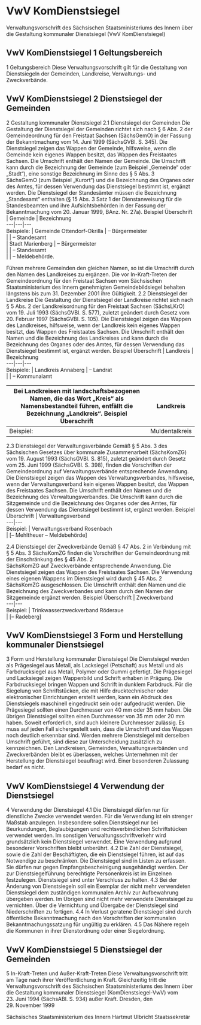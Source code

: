 # VwV KomDienstsiegel

Verwaltungsvorschrift des Sächsischen Staatsministeriums des Innern über die Gestaltung kommunaler Dienstsiegel (VwV KomDienstsiegel)

## VwV KomDienstsiegel 1 Geltungsbereich

1 Geltungsbereich
 Diese Verwaltungsvorschrift gilt für die Gestaltung von Dienstsiegeln der Gemeinden, Landkreise, Verwaltungs- und Zweckverbände. 
## VwV KomDienstsiegel 2 Dienstsiegel der Gemeinden

2 Gestaltung kommunaler Dienstsiegel 2.1 Dienstsiegel der Gemeinden
 Die Gestaltung der Dienstsiegel der Gemeinden richtet sich nach § 6 Abs. 2 der Gemeindeordnung für den Freistaat Sachsen (SächsGemO) in der Fassung der Bekanntmachung vom 14. Juni 1999 (SächsGVBl. S. 345).
           Die Dienstsiegel zeigen das Wappen der Gemeinde, hilfsweise, wenn die Gemeinde kein eigenes Wappen besitzt, das Wappen des Freistaates Sachsen. 
           Die Umschrift enthält den Namen der Gemeinde. Die Umschrift kann durch die Bezeichnung der Gemeinde (zum Beispiel „Gemeinde“ oder „Stadt“), eine sonstige Bezeichnung im Sinne des § 5 Abs. 3            
          SächsGemO (zum Beispiel „Kurort“) und die Bezeichnung des Organes oder des Amtes, für dessen Verwendung das Dienstsiegel bestimmt ist, ergänzt werden. Die Dienstsiegel der Standesämter müssen die Bezeichnung „Standesamt“ enthalten (§ 15 Abs. 3 Satz 1 der Dienstanweisung für die Standesbeamten und ihre Aufsichtsbehörden in der Fassung der Bekanntmachung vom 20. Januar 1999, BAnz. Nr. 27a). Beispiel  Überschrift | Gemeinde | Bezeichnung  
---|---|---  
Beispiele: | Gemeinde Ottendorf-Okrilla | – Bürgermeister  
|  | – Standesamt  
| Stadt Marienberg | – Bürgermeister  
|  | – Standesamt  
|  | – Meldebehörde.


Führen mehrere Gemeinden den gleichen Namen, so ist die Umschrift durch den Namen des Landkreises zu ergänzen.
           Die vor In-Kraft-Treten der Gemeindeordnung für den Freistaat Sachsen vom Sächsischen Staatsministerium des Innern genehmigten Gemeindebildsiegel behalten längstens bis zum 31. Dezember 2001 ihre Gültigkeit. 2.2 Dienstsiegel der Landkreise
 Die Gestaltung der Dienstsiegel der Landkreise richtet sich nach § 5 Abs. 2 der Landkreisordnung für den Freistaat Sachsen (SächsLKrO) vom 19. Juli 1993 (SächsGVBl. S. 577), zuletzt geändert durch Gesetz vom 20. Februar 1997 (SächsGVBl. S. 105).
           Die Dienstsiegel zeigen das Wappen des Landkreises, hilfsweise, wenn der Landkreis kein eigenes Wappen besitzt, das Wappen des Freistaates Sachsen. 
           Die Umschrift enthält den Namen und die Bezeichnung des Landkreises und kann durch die Bezeichnung des Organes oder des Amtes, für dessen Verwendung das Dienstsiegel bestimmt ist, ergänzt werden. Beispiel  Überschrift | Landkreis | Bezeichnung  
---|---|---  
Beispiele: | Landkreis Annaberg | – Landrat  
|  | – Kommunalamt


Bei Landkreisen mit landschaftsbezogenen Namen, die das Wort „Kreis“ als Namensbestandteil führen, entfällt die Bezeichnung „Landkreis“. Beispiel  Überschrift | Landkreis  
---|---  
Beispiel: | Muldentalkreis


2.3 Dienstsiegel der Verwaltungsverbände
 Gemäß § 5 Abs. 3 des Sächsischen Gesetzes über kommunale Zusammenarbeit (SächsKomZG) vom 19. August 1993 (SächsGVBl. S. 815), zuletzt geändert durch Gesetz vom 25. Juni 1999 (SächsGVBl. S. 398), finden die Vorschriften der Gemeindeordnung auf Verwaltungsverbände entsprechende Anwendung.
           Die Dienstsiegel zeigen das Wappen des Verwaltungsverbandes, hilfsweise, wenn der Verwaltungsverband kein eigenes Wappen besitzt, das Wappen des Freistaates Sachsen.
           Die Umschrift enthält den Namen und die Bezeichnung des Verwaltungsverbandes. Die Umschrift kann durch die Sitzgemeinde und die Bezeichnung des Organes oder des Amtes, für dessen Verwendung das Dienstsiegel bestimmt ist, ergänzt werden. Beispiel  Überschrift | Verwaltungsverband  
---|---  
Beispiel: | Verwaltungsverband Rosenbach  
| [– Mehltheuer – Meldebehörde]


2.4 Dienstsiegel der Zweckverbände
 Gemäß § 47 Abs. 2 in Verbindung mit § 5 Abs. 3
          SächsKomZG finden die Vorschriften der Gemeindeordnung mit der Einschränkung des § 45 Abs. 2            
          SächsKomZG auf Zweckverbände entsprechende Anwendung. 
           Die Dienstsiegel zeigen das Wappen des Freistaates Sachsen. Die Verwendung eines eigenen Wappens im Dienstsiegel wird durch § 45 Abs. 2            
          SächsKomZG ausgeschlossen. 
           Die Umschrift enthält den Namen und die Bezeichnung des Zweckverbandes und kann durch den Namen der Sitzgemeinde ergänzt werden. Beispiel  Überschrift | Zweckverband  
---|---  
Beispiel: | Trinkwasserzweckverband Röderaue  
| [– Radeberg]



## VwV KomDienstsiegel 3 Form und Herstellung kommunaler Dienstsiegel

3 Form und Herstellung kommunaler Dienstsiegel
 Die Dienstsiegel werden als Prägesiegel aus Metall, als Lacksiegel (Petschaft) aus Metall und als Farbdrucksiegel aus Metall, Polymer oder Gummi gefertigt. Die Prägesiegel und Lacksiegel zeigen Wappenbild und Schrift erhaben in Prägung. Die Farbdrucksiegel bringen Wappen und Schrift in dunklem Farbdruck. 
           Für die Siegelung von Schriftstücken, die mit Hilfe drucktechnischer oder elektronischer Einrichtungen erstellt werden, kann ein Abdruck des Dienstsiegels maschinell eingedruckt sein oder aufgedruckt werden. 
           Die Prägesiegel sollten einen Durchmesser von 40 mm oder 35 mm haben. Die übrigen Dienstsiegel sollten einen Durchmesser von 35 mm oder 20 mm haben. Soweit erforderlich, sind auch kleinere Durchmesser zulässig. Es muss auf jeden Fall sichergestellt sein, dass die Umschrift und das Wappen noch deutlich erkennbar sind. Werden mehrere Dienstsiegel mit derselben Umschrift geführt, sind diese zur Unterscheidung zusätzlich zu kennzeichnen. 
           Den Landkreisen, Gemeinden, Verwaltungsverbänden und Zweckverbänden bleibt es überlassen, welches Unternehmen mit der Herstellung der Dienstsiegel beauftragt wird. Einer besonderen Zulassung bedarf es nicht. 
## VwV KomDienstsiegel 4 Verwendung der Dienstsiegel

4 Verwendung der Dienstsiegel 4.1 Die Dienstsiegel dürfen nur für dienstliche Zwecke verwendet werden. Für die Verwendung ist ein strenger Maßstab anzulegen. Insbesondere sollen Dienstsiegel nur bei Beurkundungen, Beglaubigungen und rechtsverbindlichen Schriftstücken verwendet werden. Im sonstigen Verwaltungsschriftverkehr wird grundsätzlich kein Dienstsiegel verwendet. Eine Verwendung aufgrund besonderer Vorschriften bleibt unberührt. 4.2 Die Zahl der Dienstsiegel, sowie die Zahl der Beschäftigten, die ein Dienstsiegel führen, ist auf das Notwendige zu beschränken. Die Dienstsiegel sind in Listen zu erfassen. Sie dürfen nur gegen Empfangsbescheinigung ausgehändigt werden. Der zur Dienstsiegelführung berechtigte Personenkreis ist im Einzelnen festzulegen. Dienstsiegel sind unter Verschluss zu halten. 4.3 Bei der Änderung von Dienstsiegeln soll ein Exemplar der nicht mehr verwendeten Dienstsiegel dem zuständigen kommunalen Archiv zur Aufbewahrung übergeben werden. Im Übrigen sind nicht mehr verwendete Dienstsiegel zu vernichten. Über die Vernichtung und Übergabe der Dienstsiegel sind Niederschriften zu fertigen. 4.4 In Verlust geratene Dienstsiegel sind durch öffentliche Bekanntmachung nach den Vorschriften der kommunalen Bekanntmachungssatzung für ungültig zu erklären. 4.5 Das Nähere regeln die Kommunen in ihrer Dienstordnung oder einer Siegelordnung. 
## VwV KomDienstsiegel 5 Dienstsiegel der Gemeinden

5 In-Kraft-Treten und Außer-Kraft-Treten
 Diese Verwaltungsvorschrift tritt am Tage nach ihrer Veröffentlichung in Kraft. Gleichzeitig tritt die Verwaltungsvorschrift des Sächsischen Staatsministeriums des Innern über die Gestaltung kommunaler Dienstsiegel (KomDienstsiegel-VwV) vom 23. Juni 1994 (SächsABl. S. 934) außer Kraft. Dresden, den 29. November 1999

Sächsisches Staatsministerium des Innern 
           Hartmut Ulbricht 
           Staatssekretär

